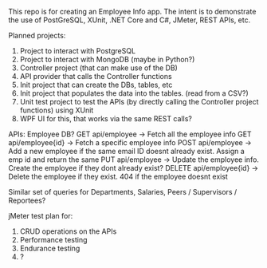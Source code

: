 This repo is for creating an Employee Info app. The intent is to demonstrate the use of PostGreSQL, XUnit, .NET Core and C#, JMeter, REST APIs, etc.

Planned projects:

1. Project to interact with PostgreSQL
2. Project to interact with MongoDB (maybe in Python?)
3. Controller project (that can make use of the DB)
4. API provider that calls the Controller functions
5. Init project that can create the DBs, tables, etc
6. Init project that populates the data into the tables. (read from a CSV?)
7. Unit test project to test the APIs (by directly calling the Controller project functions) using XUnit
8. WPF UI for this, that works via the same REST calls?

APIs:
Employee DB? 
GET api/employee  -> Fetch all the employee info
GET api/employee{id} -> Fetch a specific employee info
POST api/employee -> Add a new employee if the same email ID doesnt already exist. Assign a emp id and return the same
PUT api/employee -> Update the employee info. Create the employee if they dont already exist?
DELETE api/employee{id} -> Delete the employee if they exist. 404 if the employee doesnt exist


Similar set of queries for Departments, Salaries, Peers / Supervisors / Reportees?


jMeter test plan for:
1. CRUD operations on the APIs
2. Performance testing
3. Endurance testing
4. ?